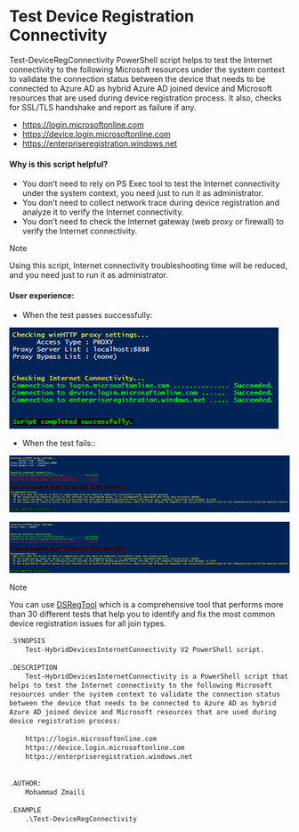 # Test Device Registration Connectivity
Test-DeviceRegConnectivity PowerShell script helps to test the Internet connectivity to the following Microsoft resources under the system context to validate the connection status between the device that needs to be connected to Azure AD as hybrid Azure AD joined device and Microsoft resources that are used during device registration process. It also, checks for SSL/TLS handshake and report as failure if any.

  - https://login.microsoftonline.com
  - https://device.login.microsoftonline.com
  - https://enterpriseregistration.windows.net
 
 

#### Why is this script helpful?
  - You don’t need to rely on PS Exec tool to test the Internet connectivity under the system context, you need just to run it as administrator.
  - You don’t need to collect network trace during device registration and analyze it to verify the Internet connectivity.
  - You don’t need to check the Internet gateway (web proxy or firewall) to verify the Internet connectivity.


> [!NOTE]
> Using this script, Internet connectivity troubleshooting time will be reduced, and you need just to run it as administrator.

#### User experience:

- When the test passes successfully: 

![TestPass](https://github.com/mzmaili/TestDeviceRegConnectivity/blob/master/pass.png)

- When the test fails:: 

![TestFail1](https://github.com/mzmaili/TestDeviceRegConnectivity/blob/master/f1.png)

![TestFail2](https://github.com/mzmaili/TestDeviceRegConnectivity/blob/master/f3.png)

> [!NOTE]
> You can use [DSRegTool](https://github.com/mzmaili/DSRegTool) which is a comprehensive tool that performs more than 30 different tests that help you to identify and fix the most common device registration issues for all join types.

```azurepowershell
.SYNOPSIS 
    Test-HybridDevicesInternetConnectivity V2 PowerShell script. 
 
.DESCRIPTION 
    Test-HybridDevicesInternetConnectivity is a PowerShell script that helps to test the Internet connectivity to the following Microsoft resources under the system context to validate the connection status between the device that needs to be connected to Azure AD as hybrid Azure AD joined device and Microsoft resources that are used during device registration process: 
 
    https://login.microsoftonline.com 
    https://device.login.microsoftonline.com 
    https://enterpriseregistration.windows.net 
 
 
.AUTHOR: 
    Mohammad Zmaili 
 
.EXAMPLE 
    .\Test-DeviceRegConnectivity
```

